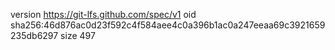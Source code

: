 version https://git-lfs.github.com/spec/v1
oid sha256:46d876ac0d23f592c4f584aee4c0a396b1ac0a247eeaa69c3921659235db6297
size 497
